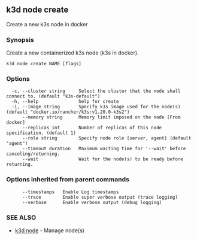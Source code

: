 ## k3d node create

Create a new k3s node in docker

### Synopsis

Create a new containerized k3s node (k3s in docker).

```
k3d node create NAME [flags]
```

### Options

```
  -c, --cluster string     Select the cluster that the node shall connect to. (default "k3s-default")
  -h, --help               help for create
  -i, --image string       Specify k3s image used for the node(s) (default "docker.io/rancher/k3s:v1.20.0-k3s2")
      --memory string      Memory limit imposed on the node [From docker]
      --replicas int       Number of replicas of this node specification. (default 1)
      --role string        Specify node role [server, agent] (default "agent")
      --timeout duration   Maximum waiting time for '--wait' before canceling/returning.
      --wait               Wait for the node(s) to be ready before returning.
```

### Options inherited from parent commands

```
      --timestamps   Enable Log timestamps
      --trace        Enable super verbose output (trace logging)
      --verbose      Enable verbose output (debug logging)
```

### SEE ALSO

* [k3d node](k3d_node.md)	 - Manage node(s)

